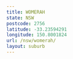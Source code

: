 ```yaml
---
title: WOMERAH
state: NSW
postcode: 2756
latitude: -33.23594291
longitude: 150.8001824
url: /nsw/womerah/
layout: suburb
---
```


